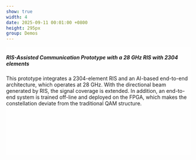 ```yaml
---
show: true
width: 4
date: 2025-09-11 00:01:00 +0800
height: 295px
group: Demos
---
```


<div class="p-4">
    <div class="card-img-overlay" style="overflow: scroll; background: rgb(255,255,255,0.8); height: 295px;">
      <h5 class="card-title">RIS-Assisted Communication Prototype with a 28 GHz RIS with 2304 elements</h5>
      <p class="card-text">
        This prototype integrates a 2304-element RIS and an AI-based end-to-end architecture, which operates at 28 GHz. With the directional beam generated by RIS, the signal coverage is extended. In addition, an end-to-end system is trained off-line and deployed on the FPGA, which makes the constellation deviate from the traditional QAM structure. 
      </p>
    </div>
</div>



